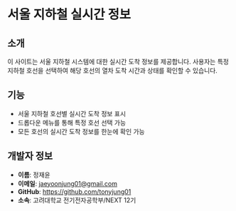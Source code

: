# 서울 지하철 실시간 정보

## 소개
이 사이트는 서울 지하철 시스템에 대한 실시간 도착 정보를 제공합니다. 사용자는 특정 지하철 호선을 선택하여 해당 호선의 열차 도착 시간과 상태를 확인할 수 있습니다.

## 기능
- 서울 지하철 호선별 실시간 도착 정보 표시
- 드롭다운 메뉴를 통해 특정 호선 선택 가능
- 모든 호선의 실시간 도착 정보를 한눈에 확인 가능

## 개발자 정보
- **이름**: 정재윤
- **이메일**: jaeyoonjung01@gmail.com
- **GitHub**: https://github.com/tonyjung01
- **소속**: 고려대학교 전기전자공학부/NEXT 12기
  

